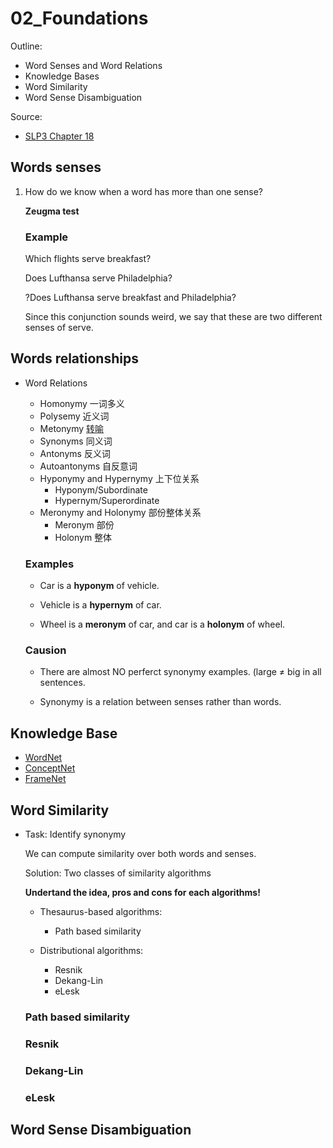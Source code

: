 # 02\_Foundations


Outline:

* Word Senses and Word Relations
* Knowledge Bases
* Word Similarity
* Word Sense Disambiguation

Source:

* [SLP3 Chapter 18](https://web.stanford.edu/\~jurafsky/slp3/18.pdf)

## Words senses

1. How do we know when a word has more than one sense? 

    **Zeugma test**
    
    ### Example
    
    Which flights serve breakfast?
    
    Does Lufthansa serve Philadelphia?
    
    ?Does Lufthansa serve breakfast and Philadelphia?
    
    Since this conjunction sounds weird, we say that these are two different senses of serve.
 
## Words relationships

* Word Relations
  * Homonymy 一词多义
  * Polysemy 近义词
  * Metonymy [转喻](https://www.zhihu.com/question/19766649)
  * Synonyms 同义词
  * Antonyms 反义词
  * Autoantonyms 自反意词
  * Hyponymy and Hypernymy 上下位关系
    * Hyponym/Subordinate
    * Hypernym/Superordinate 
  * Meronymy and Holonymy 部份整体关系
    * Meronym 部份
    * Holonym 整体

  ### Examples

  * Car is a **hyponym** of vehicle.
  
  * Vehicle is a **hypernym** of car.
  
  * Wheel is a **meronym** of car, and car is a **holonym** of wheel.
 
  ### Causion
  
  * There are almost NO perferct synonymy examples. (large ≠ big in all sentences.
  
  * Synonymy is a relation between senses rather than words.
  
## Knowledge Base

* [WordNet](https://web.stanford.edu/~jurafsky/slp3/19.pdf)
* [ConceptNet](https://conceptnet.io/)
* [FrameNet](https://web.stanford.edu/~jurafsky/slp3/20.pdf)

## Word Similarity

* Task: Identify synonymy

  We can compute similarity over both words and senses.
  
  Solution: Two classes of similarity algorithms
  
  **Undertand the idea, pros and cons for each algorithms!**
  
  * Thesaurus-based algorithms:
  
    * Path based similarity
    
  * Distributional algorithms:
    
    * Resnik
    * Dekang-Lin
    * eLesk
  
  ### Path based similarity
  ### Resnik
  ### Dekang-Lin
  ### eLesk

## Word Sense Disambiguation

  
